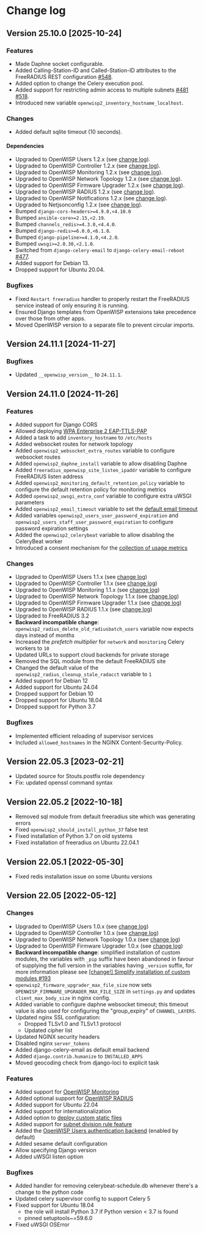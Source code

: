 # Change log

## Version 25.10.0 [2025-10-24]

### Features

- Made Daphne socket configurable.
- Added Calling-Station-ID and Called-Station-ID attributes to the FreeRADIUS REST configuration [#548](https://github.com/openwisp/ansible-openwisp2/issues/548).
- Added option to change the Celery execution pool.
- Added support for restricting admin access to multiple subnets [#481](https://github.com/openwisp/ansible-openwisp2/issues/481) [#518](https://github.com/openwisp/ansible-openwisp2/issues/518).
- Introduced new variable `openwisp2_inventory_hostname_localhost`.

### Changes

- Added default sqlite timeout (10 seconds).

#### Dependencies

- Upgraded to OpenWISP Users 1.2.x (see [change log](https://github.com/openwisp/openwisp-users/releases/tag/1.2.0)).
- Upgraded to OpenWISP Controller 1.2.x (see [change log](https://github.com/openwisp/openwisp-controller/releases/tag/1.2.0)).
- Upgraded to OpenWISP Monitoring 1.2.x (see [change log](https://github.com/openwisp/openwisp-monitoring/releases/tag/1.2.0)).
- Upgraded to OpenWISP Network Topology 1.2.x (see [change log](https://github.com/openwisp/openwisp-network-topology/releases/tag/1.2.0)).
- Upgraded to OpenWISP Firmware Upgrader 1.2.x (see [change log](https://github.com/openwisp/.openwisp-firmware-upgrader/releases/tag/1.2.0)).
- Upgraded to OpenWISP RADIUS 1.2.x (see [change
  log](https://github.com/openwisp/openwisp-radius/releases/tag/1.2.0)).
- Upgraded to OpenWISP Notifications 1.2.x (see [change
  log](https://github.com/openwisp/openwisp-notifications/releases/tag/1.2.0)).
- Upgraded to Netjsonconfig 1.2.x (see [change
  log](https://github.com/openwisp/netjsonconfig/releases/tag/1.2.0)).
- Bumped `django-cors-headers>=4.9.0,<4.10.0`
- Bumped `ansible-core>=2.15,<2.19`.
- Bumped `channels_redis>=4.3.0,<4.4.0`.
- Bumped `django-redis>=6.0.0,<6.1.0`.
- Bumped `django-pipeline>=4.1.0,<4.2.0`.
- Bumped `uwsgi>=2.0.30,<2.1.0`.
- Switched from `django-celery-email` to `django-celery-email-reboot` [#477](https://github.com/openwisp/ansible-openwisp2/issues/477).
- Added support for Debian 13.
- Dropped support for Ubuntu 20.04.

### Bugfixes

- Fixed `Restart freeradius` handler to properly restart the FreeRADIUS service instead of only ensuring it is running.
- Ensured Django templates from OpenWISP extensions take precedence over those from other apps.
- Moved OpenWISP version to a separate file to prevent circular imports.

## Version 24.11.1 [2024-11-27]

### Bugfixes

- Updated ``__openwisp_version__`` to ``24.11.1``.

## Version 24.11.0 [2024-11-26]

### Features

- Added support for Django CORS
- Allowed deploying [WPA Enterprise 2 EAP-TTLS-PAP](https://openwisp.io/docs/stable/ansible/user/deploying-wpa-eap-ttls-pap.html)
- Added a task to add `inventory_hostname` to `/etc/hosts`
- Added websocket routes for network topology
- Added `openwisp2_websocket_extra_routes` variable to configure websocket
  routes
- Added `openwisp2_daphne_install` variable to allow disabling Daphne
- Added `freeradius_openwisp_site_listen_ipaddr` variable to configure
  FreeRADIUS listen address
- Added `openwisp2_monitoring_default_retention_policy` variable to configure
  the default retention policy for monitoring metrics
- Added `openwisp2_uwsgi_extra_conf` variable to configure extra uWSGI
  parameters
- Added `openwisp2_email_timeout` variable to set the [default email
  timeout](https://docs.djangoproject.com/en/4.2/ref/settings/#email-timeout)
- Added variables `openwisp2_users_user_password_expiration` and
  `openwisp2_users_staff_user_password_expiration` to configure password
  expiration settings
- Added the `openwisp2_celerybeat` variable to allow disabling the CeleryBeat
  worker
- Introduced a consent mechanism for the [collection of usage
  metrics](https://openwisp.io/docs/stable/utils/user/metric-collection.html)

### Changes

- Upgraded to OpenWISP Users 1.1.x (see [change log](https://github.com/openwisp/openwisp-users/releases/tag/1.1.0))
- Upgraded to OpenWISP Controller 1.1.x (see [change log](https://github.com/openwisp/openwisp-controller/releases/tag/1.1.0))
- Upgraded to OpenWISP Monitoring 1.1.x (see [change log](https://github.com/openwisp/openwisp-monitoring/releases/tag/1.1.0))
- Upgraded to OpenWISP Network Topology 1.1.x (see [change log](https://github.com/openwisp/openwisp-network-topology/releases/tag/1.1.0))
- Upgraded to OpenWISP Firmware Upgrader 1.1.x (see [change log](https://github.com/openwisp/openwisp-firmware-upgrader/releases/tag/1.1.0))
- Upgraded to OpenWISP RADIUS 1.1.x (see [change log](https://github.com/openwisp/openwisp-radius/releases/tag/1.1.0))
- Upgraded to FreeRADIUS 3.2
- **Backward incompatible change**:
  `openwisp2_radius_delete_old_radiusbatch_users` variable now expects days
  instead of months
- Increased the *prefetch multiplier* for `network` and `monitoring` Celery
  workers to `10`
- Updated URLs to support cloud backends for private storage
- Removed the SQL module from the default FreeRADIUS site
- Changed the default value of the `openwisp2_radius_cleanup_stale_radacct`
  variable to `1`
- Added support for Debian 12
- Added support for Ubuntu 24.04
- Dropped support for Debian 10
- Dropped support for Ubuntu 18.04
- Dropped support for Python 3.7

### Bugfixes

- Implemented efficient reloading of supervisor services
- Included `allowed_hostnames` in the NGINX Content-Security-Policy.

## Version 22.05.3 [2023-02-21]

- Updated source for Stouts.postfix role dependency
- Fix: updated openssl command syntax

## Version 22.05.2 [2022-10-18]

- Removed sql module from default freeradius site which was generating errors
- Fixed ``openwisp2_should_install_python_37`` false test
- Fixed installation of Python 3.7 on old systems
- Fixed installation of freeradius on Ubuntu 22.04.1

## Version 22.05.1 [2022-05-30]

- Fixed redis installation issue on some Ubuntu versions

## Version 22.05 [2022-05-12]

### Changes

- Upgraded to OpenWISP Users 1.0.x (see [change log](https://github.com/openwisp/openwisp-users/releases/tag/1.0.0))
- Upgraded to OpenWISP Controller 1.0.x (see [change log](https://github.com/openwisp/openwisp-controller/releases/tag/1.0.0))
- Upgraded to OpenWISP Network Topology 1.0.x (see [change log](https://github.com/openwisp/openwisp-network-topology/releases/tag/1.0.0))
- Upgraded to OpenWISP Firmware Upgrader 1.0.x (see [change log](https://github.com/openwisp/openwisp-firmware-upgrader/releases/tag/1.0.0))
- **Backward incompatible change**: simplified installation of
  custom modules, the variables with `_pip` suffix have been abandoned
  in favour of supplying the full version in the variables having
  `_version` suffix, for more information please see [[change!] Simplify installation of custom modules #193](https://github.com/openwisp/ansible-openwisp2/commit/3c651a0179ecd7881cd6f388ee4a7d0a8c5a7689)
- `openwisp2_firmware_upgrader_max_file_size` now sets
  `OPENWISP_FIRMWARE_UPGRADER_MAX_FILE_SIZE` in `settings.py` and
  updates `client_max_body_size` in nginx config.
- Added variable to configure daphne websocket timeout;
  this timeout value is also used for configuring the "group_expiry"
  of `CHANNEL_LAYERS`.
- Updated nginx SSL configuration:
  - Dropped TLSv1.0 and TLSv1.1 protocol
  - Updated cipher list
- Updated NGINX security headers
- Disabled nginx `server_tokens`
- Added django-celery-email as default email backend
- Added `django.contrib.humanize` to `INSTALLED_APPS`
- Moved geocoding check from django-loci to explicit task

### Features

- Added support for [OpenWISP Monitoring](https://openwisp.io/docs/user/monitoring.html)
- Added optional support for [OpenWISP RADIUS](https://openwisp.io/docs/user/radius.html)
- Added support for Ubuntu 22.04
- Added support for internationalization
- Added option to [deploy custom static files](https://github.com/openwisp/ansible-openwisp2#deploying-custom-static-content)
- Added support for [subnet division rule feature](https://openwisp.io/docs/user/subnet-division-rules.html)
- Added the [OpenWISP Users authentication backend](https://github.com/openwisp/openwisp-users#authentication-backend) (enabled by default)
- Added sesame default configuration
- Allow specifying Django version
- Added uWSGI listen option

### Bugfixes

- Added handler for removing celerybeat-schedule.db whenever
  there's a change to the python code
- Updated celery supervisor config to support Celery 5
- Fixed support for Ubuntu 18.04
  - the role will install Python 3.7 if Python version < 3.7 is found
  - pinned setuptools~=59.6.0
- Fixed uWSGI OSError
